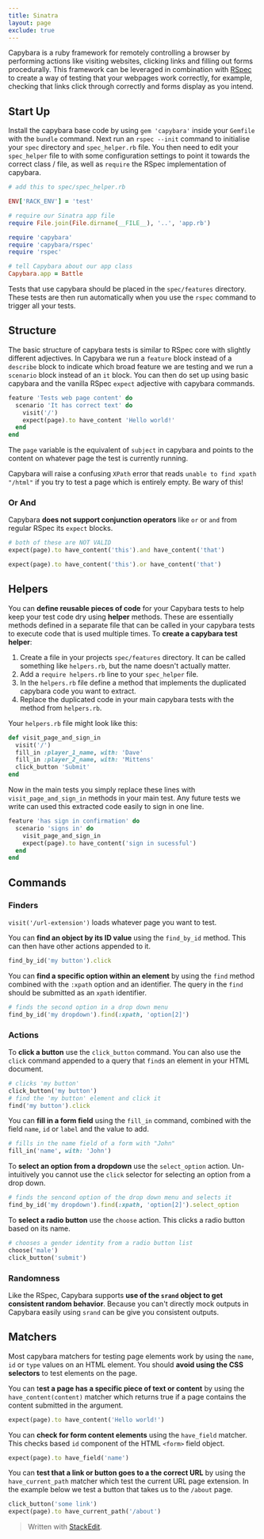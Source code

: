 ```yaml
---
title: Sinatra
layout: page
exclude: true
---
```

Capybara is a ruby framework for remotely controlling a browser by performing actions like visiting websites, clicking links and filling out forms procedurally. This framework can be leveraged in combination with [RSpec](https://dpwdec.github.io/notes/rspec.html) to create a way of testing that your webpages work correctly, for example, checking that links click through correctly and forms display as you intend.

## Start Up
Install the capybara base code by using `gem 'capybara'` inside your `Gemfile` with the `bundle` command. Next run an `rspec --init` command to initialise your `spec` directory and `spec_helper.rb` file. You then need to edit your `spec_helper` file to with some configuration settings to point it towards the correct class / file, as well as `require` the RSpec implementation of capybara.
```ruby
# add this to spec/spec_helper.rb

ENV['RACK_ENV'] = 'test'

# require our Sinatra app file
require File.join(File.dirname(__FILE__), '..', 'app.rb')

require 'capybara'
require 'capybara/rspec'
require 'rspec'

# tell Capybara about our app class
Capybara.app = Battle
```
Tests that use capybara should be placed in the `spec/features` directory. These tests are then run automatically when you use the `rspec` command to trigger all your tests.

## Structure
The basic structure of capybara tests is similar to RSpec core with slightly different adjectives. In Capybara we run a `feature` block instead of a `describe` block to indicate which broad feature we are testing and we run a `scenario` block instead of an `it` block. You can then do set up using basic capybara and the vanilla RSpec `expect` adjective with capybara commands.
```ruby
feature 'Tests web page content' do
  scenario 'It has correct text' do
    visit('/')
    expect(page).to have_content 'Hello world!'
  end
end
```
The `page` variable is the equivalent of `subject` in capybara and points to the content on whatever page the test is currently running.

Capybara will raise a confusing `XPath` error that reads `unable to find xpath "/html"` if you try to test a page which is entirely empty. Be wary of this!

### Or And
Capybara **does not support conjunction operators** like `or` or `and` from regular RSpec its `expect` blocks.
```ruby
# both of these are NOT VALID
expect(page).to have_content('this').and have_content('that')

expect(page).to have_content('this').or have_content('that')
```

## Helpers

You can **define reusable pieces of code** for your Capybara tests to help keep your test code dry using **helper** methods. These are essentially methods defined in a separate file that can be called in your capybara tests to execute code that is used multiple times. To **create a capybara test helper**:
1. Create a file in your projects `spec/features` directory. It can be called something like `helpers.rb`, but the name doesn't actually matter.
2. Add a `require helpers.rb` line to your `spec_helper` file.
3. In the `helpers.rb` file define a method that implements the duplicated capybara code you want to extract.
4. Replace the duplicated code in your main capybara tests with the method from `helpers.rb`.

Your `helpers.rb` file might look like this:

```ruby
def visit_page_and_sign_in
  visit('/')
  fill_in :player_1_name, with: 'Dave'
  fill_in :player_2_name, with: 'Mittens'
  click_button 'Submit'
end
```

Now in the main tests you simply replace these lines with `visit_page_and_sign_in` methods in your main test. Any future tests we write can used this extracted code easily to sign in one line.

```ruby
feature 'has sign in confirmation' do
  scenario 'signs in' do
    visit_page_and_sign_in
    expect(page).to have_content('sign in sucessful')
  end
end
```

## Commands

### Finders

`visit('/url-extension')` loads whatever page you want to test.

You can **find an object by its ID value** using the `find_by_id` method. This can then have other actions appended to it.
```ruby
find_by_id('my button').click
```
You can **find a specific option within an element** by using the `find` method combined with the `:xpath` option and an identifier. The query in the `find` should be submitted as an `xpath` identifier.
```ruby
# finds the second option in a drop down menu
find_by_id('my dropdown').find(:xpath, 'option[2]')
```
### Actions

To **click a button** use the `click_button` command. You can also use the `click` command appended to a query that `find`s an element in your HTML document.
```ruby
# clicks 'my button'
click_button('my button')
# find the 'my button' element and click it
find('my button').click
```

You can **fill in a form field** using the `fill_in` command, combined with the field `name`, `id` or `label` and the value to add.
```ruby
# fills in the name field of a form with "John"
fill_in('name', with: 'John')
```
To **select an option from a dropdown** use the `select_option` action. Un-intuitively you cannot use the `click` selector for selecting an option from a drop down.
```ruby
# finds the sencond option of the drop down menu and selects it
find_by_id('my dropdown').find(:xpath, 'option[2]').select_option
``` 
To **select a radio button** use the `choose` action. This clicks a radio button based on its name.
```ruby
# chooses a gender identity from a radio button list
choose('male')
click_button('submit')
```

### Randomness

Like the RSpec, Capybara supports **use of the `srand` object to get consistent random behavior**. Because you can't directly mock outputs in Capybara easily using `srand` can be give you consistent outputs.

## Matchers
Most capybara matchers for testing page elements work by using the `name`, `id` or `type` values on an HTML element. You should **avoid using the CSS selectors** to test elements on the page.

You can t**est a page has a specific piece of text or content** by using the `have_content(content)` matcher which returns true if a page contains the content submitted in the argument.
```ruby
expect(page).to have_content('Hello world!')
```

You can **check for form content elements** using the `have_field` matcher. This checks based `id` component of the HTML `<form>` field object.
```ruby
expect(page).to have_field('name')
```
You can **test that a link or button goes to a the correct URL** by using the `have_current_path` matcher which test the current URL page extension. In the example below we test a button that takes us to the `/about` page.
```ruby
click_button('some link')
expect(page).to have_current_path('/about')
```
> Written with [StackEdit](https://stackedit.io/).
<!--stackedit_data:
eyJoaXN0b3J5IjpbLTQ3MDI1OTU4MCwtNjk1MjA3MDkwLC0xNT
M2ODQyMTA0LC02NTUwNzAxNCwxMzc5OTM1NzA5LC0xNzg1MDUz
NTg3LDEwMDMxNjE2OTksLTE0NjAxOTExOTBdfQ==
-->